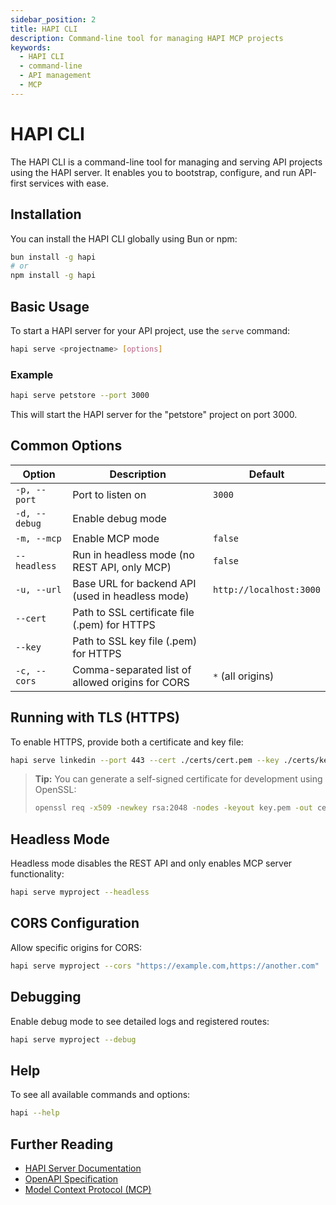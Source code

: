 ```yaml
---
sidebar_position: 2
title: HAPI CLI
description: Command-line tool for managing HAPI MCP projects
keywords:
  - HAPI CLI
  - command-line
  - API management
  - MCP
---
```


# HAPI CLI

The HAPI CLI is a command-line tool for managing and serving API projects using the HAPI server. It enables you to bootstrap, configure, and run API-first services with ease.

## Installation

You can install the HAPI CLI globally using Bun or npm:

```bash
bun install -g hapi
# or
npm install -g hapi
```

## Basic Usage

To start a HAPI server for your API project, use the `serve` command:

```bash
hapi serve <projectname> [options]
```

### Example

```bash
hapi serve petstore --port 3000
```

This will start the HAPI server for the "petstore" project on port 3000.

## Common Options

| Option            | Description                                                      | Default                |
|-------------------|------------------------------------------------------------------|------------------------|
| `-p, --port`      | Port to listen on                                                | `3000`                 |
| `-d, --debug`     | Enable debug mode                                                |                        |
| `-m, --mcp`       | Enable MCP mode                                                  | `false`                |
| `--headless`      | Run in headless mode (no REST API, only MCP)                     | `false`                |
| `-u, --url`       | Base URL for backend API (used in headless mode)                 | `http://localhost:3000`|
| `--cert`          | Path to SSL certificate file (.pem) for HTTPS                    |                        |
| `--key`           | Path to SSL key file (.pem) for HTTPS                            |                        |
| `-c, --cors`      | Comma-separated list of allowed origins for CORS                 | `*` (all origins)      |

## Running with TLS (HTTPS)

To enable HTTPS, provide both a certificate and key file:

```bash
hapi serve linkedin --port 443 --cert ./certs/cert.pem --key ./certs/key.pem
```

> **Tip:** You can generate a self-signed certificate for development using OpenSSL:
> ```bash
> openssl req -x509 -newkey rsa:2048 -nodes -keyout key.pem -out cert.pem -days 365 -subj "/CN=localhost"
> ```

## Headless Mode

Headless mode disables the REST API and only enables MCP server functionality:

```bash
hapi serve myproject --headless
```

## CORS Configuration

Allow specific origins for CORS:

```bash
hapi serve myproject --cors "https://example.com,https://another.com"
```

## Debugging

Enable debug mode to see detailed logs and registered routes:

```bash
hapi serve myproject --debug
```

## Help

To see all available commands and options:

```bash
hapi --help
```

## Further Reading

- [HAPI Server Documentation](./hapi-server.md)
- [OpenAPI Specification](https://swagger.io/specification/)
- [Model Context Protocol (MCP)](https://github.com/la-rebelion)

